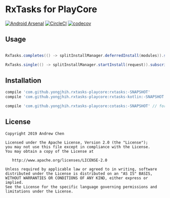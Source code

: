 # RxTasks for PlayCore

[![Android Arsenal](https://img.shields.io/badge/Android%20Arsenal-RxTasks-brightgreen.svg?style=flat)](https://android-arsenal.com/details/1/5599)
[![CircleCI](https://circleci.com/gh/yongjhih/rxtasks-playcore.svg?style=shield)](https://circleci.com/gh/yongjhih/rxtasks-playcore)
[![codecov](https://codecov.io/gh/yongjhih/rxtasks-playcore/branch/master/graph/badge.svg)](https://codecov.io/gh/yongjhih/rxtasks-playcore)

## Usage

```java

RxTasks.completes(() -> splitInstallManager.deferredInstall(modules)).subscribe();
```

```java
RxTasks.single(() -> splitInstallManager.startInstall(request)).subscribe();
```


## Installation

```gradle
compile 'com.github.yongjhih.rxtasks-playcore:rxtasks:-SNAPSHOT'
compile 'com.github.yongjhih.rxtasks-playcore:rxtasks-kotlin:-SNAPSHOT' // optional

compile 'com.github.yongjhih.rxtasks-playcore:cotasks:-SNAPSHOT' // for kotlin coroutines
```

## License

```
Copyright 2019 Andrew Chen

Licensed under the Apache License, Version 2.0 (the "License");
you may not use this file except in compliance with the License.
You may obtain a copy of the License at

   http://www.apache.org/licenses/LICENSE-2.0

Unless required by applicable law or agreed to in writing, software
distributed under the License is distributed on an "AS IS" BASIS,
WITHOUT WARRANTIES OR CONDITIONS OF ANY KIND, either express or implied.
See the License for the specific language governing permissions and
limitations under the License.
```
